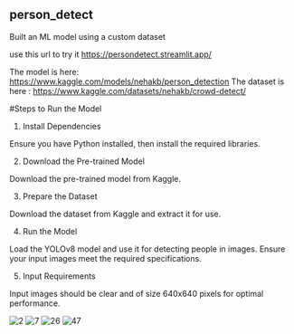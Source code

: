 ## person_detect
Built an ML model using a custom dataset 

use this url to try it 
https://persondetect.streamlit.app/

The model is here: https://www.kaggle.com/models/nehakb/person_detection
The dataset is here : https://www.kaggle.com/datasets/nehakb/crowd-detect/

#Steps to Run the Model

1. Install Dependencies

Ensure you have Python installed, then install the required libraries.

2. Download the Pre-trained Model

Download the pre-trained model from Kaggle.

3. Prepare the Dataset

Download the dataset from Kaggle and extract it for use.

4. Run the Model

Load the YOLOv8 model and use it for detecting people in images. Ensure your input images meet the required specifications.

5. Input Requirements

Input images should be clear and of size 640x640 pixels for optimal performance.


![2](https://github.com/user-attachments/assets/69e28917-db64-4951-9c34-12723ba16193)
![7](https://github.com/user-attachments/assets/ecfece1e-c53a-417f-8bd0-5fe7141c2640)
![26](https://github.com/user-attachments/assets/4974ce4b-356e-4503-af8a-afcff31c8827)
![47](https://github.com/user-attachments/assets/74d55149-ab29-4238-9433-8fc34ca7305f)
